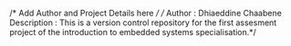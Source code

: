 /* Add Author and Project Details here */
/* Author : Dhiaeddine Chaabene
   Description : This is a version control repository for the first assesment
   project of the introduction to embedded systems specialisation.*/
